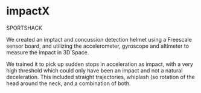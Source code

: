 impactX
=======

SPORTSHACK

We created an imptact and concussion detection helmet using a Freescale sensor board, and 
utilizing the accelerometer, gyroscope and altimeter to measure the impact in 3D Space.

We trained it to pick up sudden stops in acceleration as impact, with a very high threshold
which could only have been an impact and not a natural deceleration. This included straight trajectories,
whiplash (so rotation of the head around the neck, and a combination of both.
